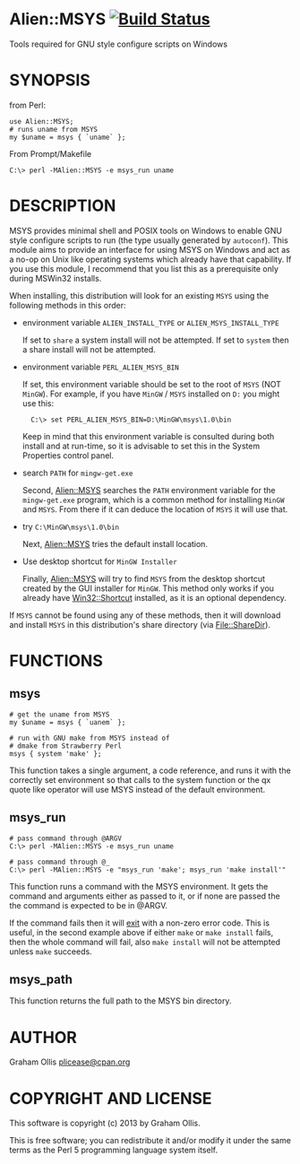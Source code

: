 # Alien::MSYS [![Build Status](https://secure.travis-ci.org/plicease/Alien-MSYS.png)](http://travis-ci.org/plicease/Alien-MSYS)

Tools required for GNU style configure scripts on Windows

# SYNOPSIS

from Perl:

    use Alien::MSYS;
    # runs uname from MSYS
    my $uname = msys { `uname` };

From Prompt/Makefile

    C:\> perl -MAlien::MSYS -e msys_run uname

# DESCRIPTION

MSYS provides minimal shell and POSIX tools on Windows to enable GNU style configure 
scripts to run (the type usually generated by `autoconf`). This module aims to 
provide an interface for using MSYS on Windows and act as a no-op on Unix like 
operating systems which already have that capability.  If you use this module, I 
recommend that you list this as a prerequisite only during MSWin32 installs.

When installing, this distribution will look for an existing `MSYS` using the following
methods in this order:

- environment variable `ALIEN_INSTALL_TYPE` or `ALIEN_MSYS_INSTALL_TYPE`

    If set to `share` a system install will not be attempted.  If set to `system`
    then a share install will not be attempted.

- environment variable `PERL_ALIEN_MSYS_BIN`

    If set, this environment variable should be set to the root of `MSYS` (NOT `MinGW`).
    For example, if you have `MinGW` / `MSYS` installed on `D:` you might use this:

        C:\> set PERL_ALIEN_MSYS_BIN=D:\MinGW\msys\1.0\bin

    Keep in mind that this environment variable is consulted during both install and at run-time,
    so it is advisable to set this in the System Properties control panel.

- search `PATH` for `mingw-get.exe`

    Second, [Alien::MSYS](https://metacpan.org/pod/Alien::MSYS) searches the `PATH` environment variable for the `mingw-get.exe`
    program, which is a common method for installing `MinGW` and `MSYS`.  From there
    if it can deduce the location of `MSYS` it will use that.

- try `C:\MinGW\msys\1.0\bin`

    Next, [Alien::MSYS](https://metacpan.org/pod/Alien::MSYS) tries the default install location.

- Use desktop shortcut for `MinGW Installer`

    Finally, [Alien::MSYS](https://metacpan.org/pod/Alien::MSYS) will try to find `MSYS` from the desktop shortcut created
    by the GUI installer for `MinGW`.  This method only works if you already have
    [Win32::Shortcut](https://metacpan.org/pod/Win32::Shortcut) installed, as it is an optional dependency.

If `MSYS` cannot be found using any of these methods, then it will download and install
`MSYS` in this distribution's share directory (via [File::ShareDir](https://metacpan.org/pod/File::ShareDir)).

# FUNCTIONS

## msys

    # get the uname from MSYS
    my $uname = msys { `uanem` };
    
    # run with GNU make from MSYS instead of
    # dmake from Strawberry Perl
    msys { system 'make' };

This function takes a single argument, a code reference, and runs it with the correctly
set environment so that calls to the system function or the qx quote like operator will
use MSYS instead of the default environment.

## msys\_run

    # pass command through @ARGV
    C:\> perl -MAlien::MSYS -e msys_run uname
    
    # pass command through @_
    C:\> perl -MAlien::MSYS -e "msys_run 'make'; msys_run 'make install'"

This function runs a command with the MSYS environment.  It gets the command and arguments
either as passed to it, or if none are passed the the command is expected to be in
@ARGV.

If the command fails then it will [exit](https://metacpan.org/pod/perlfunc#exit) with a non-zero error code.  This
is useful, in the second example above if either `make` or `make install` fails, then
the whole command will fail, also `make install` will not be attempted unless `make`
succeeds.

## msys\_path

This function returns the full path to the MSYS bin directory.

# AUTHOR

Graham Ollis <plicease@cpan.org>

# COPYRIGHT AND LICENSE

This software is copyright (c) 2013 by Graham Ollis.

This is free software; you can redistribute it and/or modify it under
the same terms as the Perl 5 programming language system itself.
